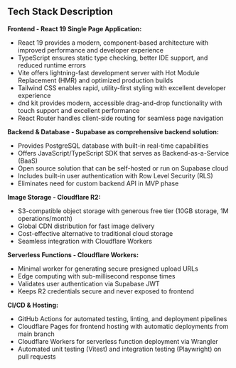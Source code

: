 ## Tech Stack Description

**Frontend - React 19 Single Page Application:**
- React 19 provides a modern, component-based architecture with improved performance and developer experience
- TypeScript ensures static type checking, better IDE support, and reduced runtime errors
- Vite offers lightning-fast development server with Hot Module Replacement (HMR) and optimized production builds
- Tailwind CSS enables rapid, utility-first styling with excellent developer experience
- dnd kit provides modern, accessible drag-and-drop functionality with touch support and excellent performance
- React Router handles client-side routing for seamless page navigation

**Backend & Database - Supabase as comprehensive backend solution:**
- Provides PostgreSQL database with built-in real-time capabilities
- Offers JavaScript/TypeScript SDK that serves as Backend-as-a-Service (BaaS)
- Open source solution that can be self-hosted or run on Supabase cloud
- Includes built-in user authentication with Row Level Security (RLS)
- Eliminates need for custom backend API in MVP phase

**Image Storage - Cloudflare R2:**
- S3-compatible object storage with generous free tier (10GB storage, 1M operations/month)
- Global CDN distribution for fast image delivery
- Cost-effective alternative to traditional cloud storage
- Seamless integration with Cloudflare Workers

**Serverless Functions - Cloudflare Workers:**
- Minimal worker for generating secure presigned upload URLs
- Edge computing with sub-millisecond response times
- Validates user authentication via Supabase JWT
- Keeps R2 credentials secure and never exposed to frontend

**CI/CD & Hosting:**
- GitHub Actions for automated testing, linting, and deployment pipelines
- Cloudflare Pages for frontend hosting with automatic deployments from main branch
- Cloudflare Workers for serverless function deployment via Wrangler
- Automated unit testing (Vitest) and integration testing (Playwright) on pull requests
